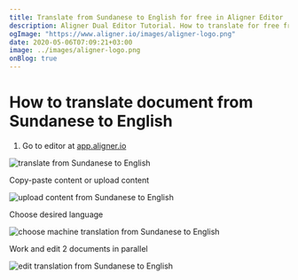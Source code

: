 ```yaml
---
title: Translate from Sundanese to English for free in Aligner Editor
description: Aligner Dual Editor Tutorial. How to translate for free from Sundanese to English. Aligner is multilingual document management platform. 
ogImage: "https://www.aligner.io/images/aligner-logo.png"
date: 2020-05-06T07:09:21+03:00
image: ../images/aligner-logo.png
onBlog: true
---
```


# How to translate document from Sundanese to English

1. Go to editor at [app.aligner.io](https://app.aligner.io "Aligner App web page")

![translate from Sundanese to English](../aligner-blank-editor.png "translate from Sundanese to English")

Copy-paste content or upload content

![upload content from Sundanese to English](../aligner-uploaded-document.png "upload content from Sundanese to English")

Choose desired language

![choose machine translation from Sundanese to English](../aligner-language-dropdown.png "choose machine translation from Sundanese to English")

Work and edit 2 documents in parallel

![edit translation from Sundanese to English](../aligner-double-sitded-editor.png "edit translation from Sundanese to English")

